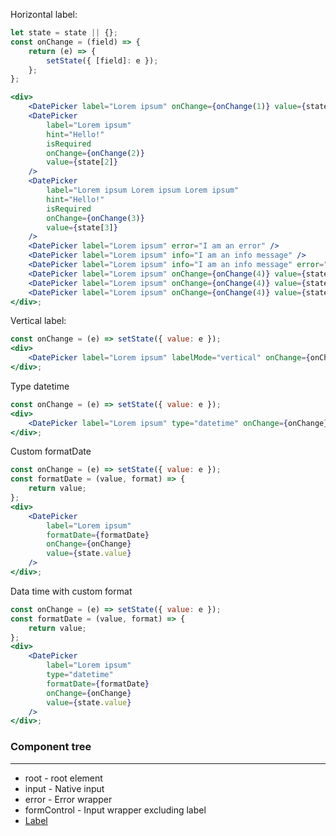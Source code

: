 Horizontal label:

```jsx
let state = state || {};
const onChange = (field) => {
    return (e) => {
        setState({ [field]: e });
    };
};

<div>
    <DatePicker label="Lorem ipsum" onChange={onChange(1)} value={state[1]} />
    <DatePicker
        label="Lorem ipsum"
        hint="Hello!"
        isRequired
        onChange={onChange(2)}
        value={state[2]}
    />
    <DatePicker
        label="Lorem ipsum Lorem ipsum Lorem ipsum"
        hint="Hello!"
        isRequired
        onChange={onChange(3)}
        value={state[3]}
    />
    <DatePicker label="Lorem ipsum" error="I am an error" />
    <DatePicker label="Lorem ipsum" info="I am an info message" />
    <DatePicker label="Lorem ipsum" info="I am an info message" error="I am an error" />
    <DatePicker label="Lorem ipsum" onChange={onChange(4)} value={state[4]} isReadOnly />
    <DatePicker label="Lorem ipsum" onChange={onChange(4)} value={state[4]} isCopyable />
    <DatePicker label="Lorem ipsum" onChange={onChange(4)} value={state[4]} isReadOnly isCopyable />
</div>;
```

Vertical label:

```jsx
const onChange = (e) => setState({ value: e });
<div>
    <DatePicker label="Lorem ipsum" labelMode="vertical" onChange={onChange} value={state.value} />
</div>;
```

Type datetime

```jsx
const onChange = (e) => setState({ value: e });
<div>
    <DatePicker label="Lorem ipsum" type="datetime" onChange={onChange} value={state.value} />
</div>;
```

Custom formatDate

```jsx
const onChange = (e) => setState({ value: e });
const formatDate = (value, format) => {
    return value;
};
<div>
    <DatePicker
        label="Lorem ipsum"
        formatDate={formatDate}
        onChange={onChange}
        value={state.value}
    />
</div>;
```

Data time with custom format

```jsx
const onChange = (e) => setState({ value: e });
const formatDate = (value, format) => {
    return value;
};
<div>
    <DatePicker
        label="Lorem ipsum"
        type="datetime"
        formatDate={formatDate}
        onChange={onChange}
        value={state.value}
    />
</div>;
```

### Component tree

---

-   root - root element
-   input - Native input
-   error - Error wrapper
-   formControl - Input wrapper excluding label
-   [Label](#/Forms?id=label)

